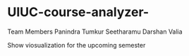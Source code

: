 UIUC-course-analyzer-
=====================
Team Members
Panindra Tumkur Seetharamu
Darshan Valia

Show viosualization for the upcoming semester
